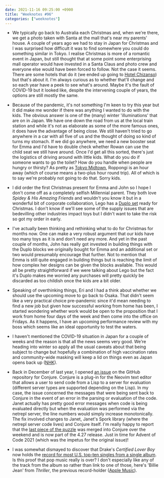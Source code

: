 ```yaml
---
date: 2021-11-16 09:25:00 +0900
title: "Weeknotes #96"
categories: ["weeknotes"]
---
```


- We typically go back to Australia each Christmas and, when we're there, we get a photo taken with Santa at the mall that's near my parents' house. A couple of years ago we had to stay in Japan for Christmas and I was surprised how difficult it was to find somewhere you could do something similar in Tokyo. I realise Christmas is more of a romantic event in Japan, but still thought that at some point some enterprising mall operator would have invested in a Santa Claus and photo crew and everyone else would have been forced to follow. Not the case it seems. There are some hotels that do it (we ended up going to [Hotel Chizanso](https://hotel-chinzanso-tokyo.com/)) but that's about it. I'm always curious as to whether that'll change and so each year have a peek to see what's around. Maybe it's the fault of COVID-19 but it looked like, despite the intervening couple of years, the options are still mostly the same.

- Because of the pandemic, it's not something I'm keen to try this year but it did make me wonder if there was anything I wanted to do with the kids. The obvious answer is one of the (many) winter 'illuminations' that are on in Japan. We have one down the road from us at the local train station and while it's not as elaborate as some of the more famous ones, it does have the advantage of being close. We still haven't tried to go anywhere in a car with all five of us and the thought of doing so kind of turns my stomach. If we did go anywhere, we need a new booster seat for Emma and I'd have to double check whether Rowan can use the child seat we still have around. Once I'd get all this sorted, there's just the logistics of driving around with little kids. What do you do if someone wants to go the toilet? How do you handle when people are hungry or thirsty? As pretty as [Tokyo Midtown](https://www.tokyo-midtown.com/jp/event/xmas/), Roppongi is an hour away (which of course means a two-plus hour round trip). All of which is to say we're probably not going to do that. Sorry kids.

- I did order the first Christmas present for Emma and John so I hope I don't come off as a completely selfish Millennial parent. They both love _Spidey & His Amazing Friends_ and wouldn't you know it but in a wonderful bit of corporate collaboration, Lego has a [Duplo set](https://www.lego.com/product/spider-man-headquarters-10940) ready for Christmas. I don't know if we'll see some of the supply issues that are bedevilling other industries impact toys but I didn't want to take the risk so got my order in early.

- I've actually been thinking and rethinking what to do for Christmas for months now. One can make a very robust argument that our kids have too many toys as it is and don't need any more. And yet in the past couple of months, John has really got invested in building things with the Duplo blocks we originally bought for Emma and an additional set or two would presumably encourage that further. Not to mention that Emma is still quite engaged in building things but is reaching the limit of how complex her designs can be given the blocks available. This would all be pretty straightforward if we were talking about Lego but the fact it's Duplo makes me worried any purchases will pretty quickly be discarded as too childish once the kids are a bit older.

- Speaking of overthinking things, Eri and I had a think about whether we should use the upcoming move to go back to Osaka. That didn't seem like a very practical choice pre-pandemic since it'd mean needing to find a new job but given how successful working from home has been, I started wondering whether work would be open to the proposition that I work from home four days of the week and then come into the office on Fridays. As it happens, I have an upcoming performance review with my boss which seems like an ideal opportunity to test the waters.

- I haven't mentioned the COVID-19 situation in Japan for a couple of weeks and the reason is that all the news seems very good. We're heading into winter so apply all the usual caveats about that being subject to change but hopefully a combination of high vaccination rates and community-wide masking will keep a lid on things even as Japan opens back up ([NHK](https://www3.nhk.or.jp/nhkworld/en/news/backstories/1814/)).

- Back in December of last year, I opened [an issue](https://github.com/Olical/conjure/issues/147) on the GitHub repository for Conjure. Conjure is a plug-in for the Neovim text editor that allows a user to send code from a Lisp to a server for evaluation (different server types are supported depending on the Lisp). In my case, the issue concerned the messages that were being sent back to Conjure in the event of an error in the parsing or evaluation of the code. Janet actually has pretty good error messages when code is being evaluated directly but when the evaluation was performed via the netrepl server, the line numbers would simply increase monotonically. The fix involved changes to Janet, Janet's Spork library (where the netrepl server code lives) and Conjure itself. I'm really happy to report that the [last piece of the puzzle](https://github.com/Olical/conjure/pull/265) was merged into Conjure over the weekend and is now part of the 4.27 release. Just in time for Advent of Code 2021 (which was the impetus for the original issue)!

- I was somewhat dismayed to discover that Drake's _Certified Lover Boy_ now holds the [record for most U.S. top-ten singles from a single album](https://en.wikipedia.org/wiki/List_of_Billboard_Hot_100_chart_achievements_and_milestones#Most_top_ten_singles_from_one_album). Is this proof that pop music really is over? I don't especially like any of the track from the album so rather than link to one of those, here's 'Billie Jean' from _Thriller_, the previous record-holder ([Apple Music](https://music.apple.com/us/album/billie-jean/269572838?i=269573364)).
